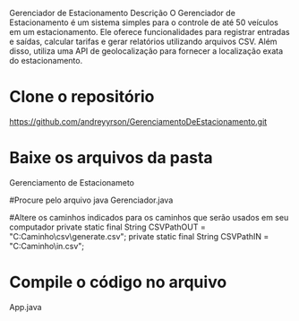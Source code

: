 Gerenciador de Estacionamento
Descrição
O Gerenciador de Estacionamento é um sistema simples para o controle de até 50 veículos em um estacionamento. Ele oferece funcionalidades para registrar entradas e saídas, calcular tarifas e gerar relatórios utilizando arquivos CSV. Além disso, utiliza uma API de geolocalização para fornecer a localização exata do estacionamento.


# Clone o repositório
https://github.com/andreyyrson/GerenciamentoDeEstacionamento.git

# Baixe os arquivos da pasta
Gerenciamento de Estacionameto

#Procure pelo arquivo java
Gerenciador.java

#Altere os caminhos indicados para os caminhos que serão usados em seu computador
private static final String CSVPathOUT = "C:Caminho\\csv\\generate.csv";
private static final String CSVPathIN = "C:Caminho\\in.csv";

# Compile o código no arquivo
App.java
